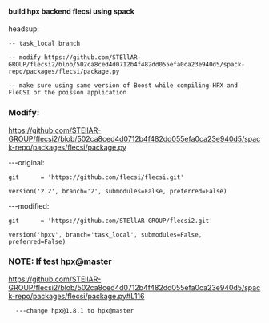 #### build hpx backend flecsi using spack

headsup:

    -- task_local branch

    -- modify https://github.com/STEllAR-GROUP/flecsi2/blob/502ca8ced4d0712b4f482dd055efa0ca23e940d5/spack-repo/packages/flecsi/package.py
    
    -- make sure using same version of Boost while compiling HPX and FleCSI or the poisson application

### Modify: 
https://github.com/STEllAR-GROUP/flecsi2/blob/502ca8ced4d0712b4f482dd055efa0ca23e940d5/spack-repo/packages/flecsi/package.py
     
 ---original: 

    git      = 'https://github.com/flecsi/flecsi.git'

    version('2.2', branch='2', submodules=False, preferred=False)

---modified: 

    git      = 'https://github.com/STEllAR-GROUP/flecsi2.git'

    version('hpxv', branch='task_local', submodules=False, preferred=False)
    
    
 ### NOTE: If test hpx@master
 
   https://github.com/STEllAR-GROUP/flecsi2/blob/502ca8ced4d0712b4f482dd055efa0ca23e940d5/spack-repo/packages/flecsi/package.py#L116
      
      ---change hpx@1.8.1 to hpx@master
